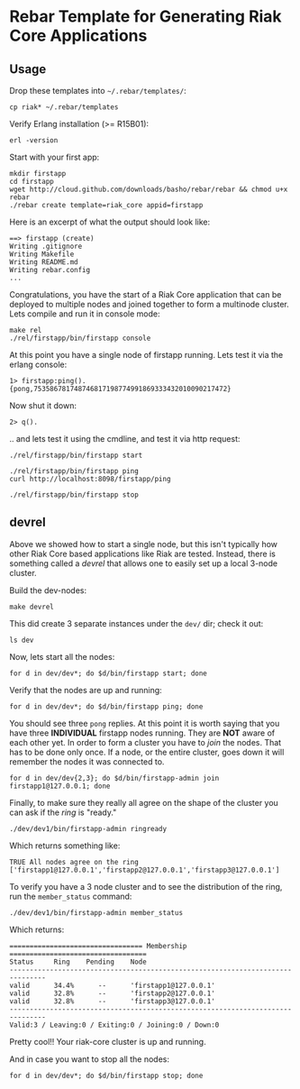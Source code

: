 Rebar Template for Generating Riak Core Applications
=====================================================

Usage
-----

Drop these templates into `~/.rebar/templates/`:

    cp riak* ~/.rebar/templates

Verify Erlang installation (>= R15B01):

    erl -version

Start with your first app:

    mkdir firstapp
    cd firstapp
    wget http://cloud.github.com/downloads/basho/rebar/rebar && chmod u+x rebar
    ./rebar create template=riak_core appid=firstapp

Here is an excerpt of what the output should look like:

    ==> firstapp (create)
    Writing .gitignore
    Writing Makefile
    Writing README.md
    Writing rebar.config
    ...

Congratulations, you have the start of a Riak Core application that can be deployed to multiple nodes and joined together to form a multinode cluster. Lets compile and run it in console mode:

    make rel
    ./rel/firstapp/bin/firstapp console

At this point you have a single node of firstapp running. Lets test it via the erlang console:

    1> firstapp:ping().
    {pong,753586781748746817198774991869333432010090217472}

Now shut it down:

    2> q().

.. and lets test it using the cmdline, and test it via http request:

    ./rel/firstapp/bin/firstapp start
    
    ./rel/firstapp/bin/firstapp ping
    curl http://localhost:8098/firstapp/ping
    
    ./rel/firstapp/bin/firstapp stop



devrel
----------

Above we showed how to start a single node, but this isn't typically how other Riak Core based applications like Riak are tested.  Instead, there is something called a _devrel_ that allows one to easily set up a local 3-node cluster.

Build the dev-nodes:

    make devrel

This did create 3 separate instances under the `dev/` dir; check it out:

    ls dev

Now, lets start all the nodes:

    for d in dev/dev*; do $d/bin/firstapp start; done

Verify that the nodes are up and running:

    for d in dev/dev*; do $d/bin/firstapp ping; done

You should see three `pong` replies.  At this point it is worth saying that you have three **INDIVIDUAL** firstapp nodes running.  They are **NOT** aware of each other yet. In order to form a cluster you have to _join_ the nodes. That has to be done only once. If a node, or the entire cluster, goes down it will remember the nodes it was connected to.

    for d in dev/dev{2,3}; do $d/bin/firstapp-admin join firstapp1@127.0.0.1; done

Finally, to make sure they really all agree on the shape of the cluster you can ask if the _ring_ is "ready."

    ./dev/dev1/bin/firstapp-admin ringready

Which returns something like:

    TRUE All nodes agree on the ring ['firstapp1@127.0.0.1','firstapp2@127.0.0.1','firstapp3@127.0.0.1']

To verify you have a 3 node cluster and to see the distribution of the ring, run the `member_status` command:

    ./dev/dev1/bin/firstapp-admin member_status

Which returns:

    ================================= Membership ==================================
    Status     Ring    Pending    Node
    -------------------------------------------------------------------------------
    valid      34.4%      --      'firstapp1@127.0.0.1'
    valid      32.8%      --      'firstapp2@127.0.0.1'
    valid      32.8%      --      'firstapp3@127.0.0.1'
    -------------------------------------------------------------------------------
    Valid:3 / Leaving:0 / Exiting:0 / Joining:0 / Down:0

Pretty cool!! Your riak-core cluster is up and running.

And in case you want to stop all the nodes:

    for d in dev/dev*; do $d/bin/firstapp stop; done
